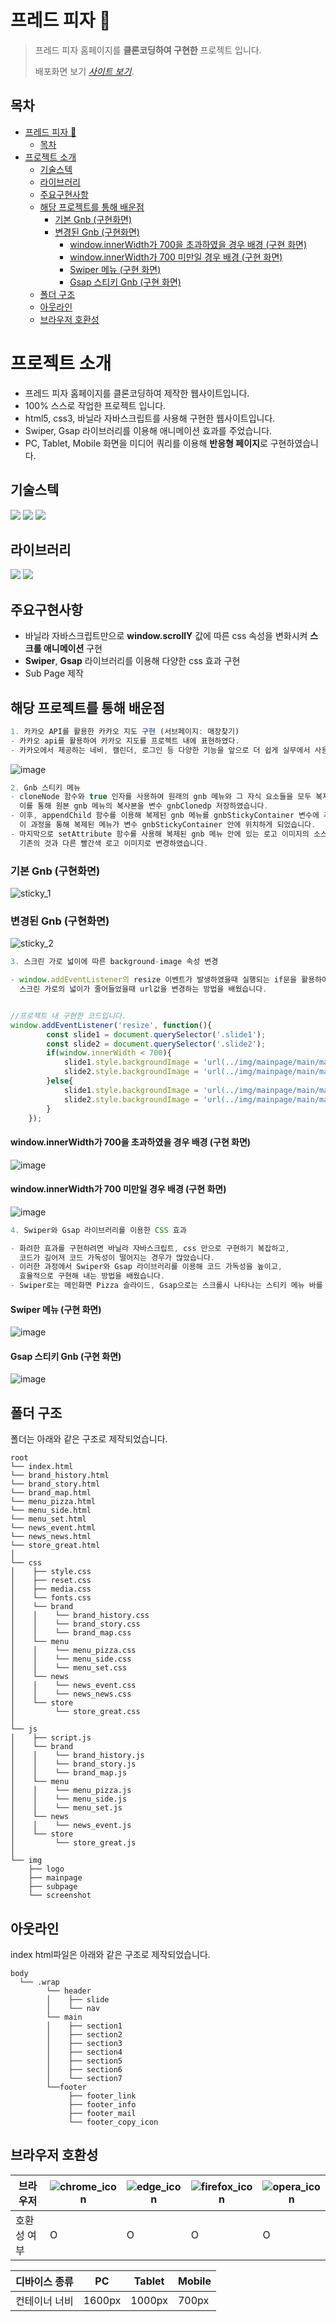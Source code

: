 # 프레드 피자 🍕

> 프레드 피자 홈페이지를 **클론코딩하여 구현한** 프로젝트 입니다.
> 
> 배포화면 보기 [_사이트 보기_](https://leejaeho0104.github.io/PROJECT2/). 
> 
## 목차
- [프레드 피자 🍕](#프레드-피자-)
  - [목차](#목차)
- [프로젝트 소개](#프로젝트-소개)
  - [기술스텍](#기술스텍)
  - [라이브러리](#라이브러리)
  - [주요구현사항](#주요구현사항)
  - [해당 프로젝트를 통해 배운점](#해당-프로젝트를-통해-배운점)
    - [기본 Gnb (구현화면)](#기본-gnb-구현화면)
    - [변경된 Gnb (구현화면)](#변경된-gnb-구현화면)
      - [window.innerWidth가 700을 초과하였을 경우 배경 (구현 화면)](#windowinnerwidth가-700을-초과하였을-경우-배경-구현-화면)
      - [window.innerWidth가 700 미만일 경우 배경 (구현 화면)](#windowinnerwidth가-700-미만일-경우-배경-구현-화면)
      - [Swiper 메뉴 (구현 화면)](#swiper-메뉴-구현-화면)
      - [Gsap 스티키 Gnb (구현 화면)](#gsap-스티키-gnb-구현-화면)
  - [폴더 구조](#폴더-구조)
  - [아웃라인](#아웃라인)
  - [브라우저 호환성](#브라우저-호환성)


# 프로젝트 소개
- 프레드 피자 홈페이지를 클론코딩하여 제작한 웹사이트입니다.
- 100% 스스로 작업한 프로젝트 입니다.
- html5, css3, 바닐라 자바스크립트를 사용해 구현한 웹사이트입니다.
- Swiper, Gsap 라이브러리를 이용해 애니메이션 효과를 주었습니다.
- PC, Tablet, Mobile 화면을 미디어 쿼리를 이용해 **반응형 페이지**로 구현하였습니다.


## 기술스텍
<img src="https://img.shields.io/badge/html5-E34F26?style=for-the-badge&logo=html5&logoColor=white">
<img src="https://img.shields.io/badge/css3-1572B6?style=for-the-badge&logo=css3&logoColor=white">
<img src="https://img.shields.io/badge/JS-F7DF1E?style=for-the-badge&logo=javascript&logoColor=white">

## 라이브러리
<img src="https://img.shields.io/badge/swiper-6332F6?style=for-the-badge&logo=swiper&logoColor=white">
<img src="https://img.shields.io/badge/gsap-139C5A?style=for-the-badge&logo=google&logoColor=white">


## 주요구현사항
- 바닐라 자바스크립트만으로 **window.scrollY** 값에 따른 css 속성을 변화시켜 **스크롤 애니메이션** 구현
- **Swiper**, **Gsap** 라이브러리를 이용해 다양한 css 효과 구현
- Sub Page 제작


## 해당 프로젝트를 통해 배운점

```javascript
1. 카카오 API를 활용한 카카오 지도 구현 (서브페이지: 매장찾기)
- 카카오 api를 활용하여 카카오 지도를 프로젝트 내에 표현하였다.
- 카카오에서 제공하는 네비, 캘린더, 로그인 등 다양한 기능을 앞으로 더 쉽게 실무에서 사용 가능할 수 있게 되었다.
```
![image](https://github.com/LeeJaeHo0104/PROJECT2/assets/151009272/c6d302b7-a320-4d9f-9521-02fc84e5f7cb)


```javascript
2. Gnb 스티키 메뉴
- cloneNode 함수와 true 인자를 사용하여 원래의 gnb 메뉴와 그 자식 요소들을 모두 복제했습니다.  
  이를 통해 원본 gnb 메뉴의 복사본을 변수 gnbClonedp 저장하였습니다.
- 이후, appendChild 함수를 이용해 복제된 gnb 메뉴를 gnbStickyContainer 변수에 추가하였고, 
  이 과정을 통해 복제된 메뉴가 변수 gnbStickyContainer 안에 위치하게 되었습니다.
- 마지막으로 setAttribute 함수를 사용해 복제된 gnb 메뉴 안에 있는 로고 이미지의 소스를 
  기존의 것과 다른 빨간색 로고 이미지로 변경하였습니다.
```
### 기본 Gnb (구현화면)
![sticky_1](https://github.com/LeeJaeHo0104/PROJECT__1/assets/151009272/bfdf235f-06ae-4b95-a91f-a4dfc23e75e5)

### 변경된 Gnb (구현화면)
![sticky_2](https://github.com/LeeJaeHo0104/PROJECT__1/assets/151009272/a9312456-1b26-442a-b835-428e3be95598)


```javascript
3. 스크린 가로 넓이에 따른 background-image 속성 변경

- window.addEventListener의 resize 이벤트가 발생하였을때 실행되는 if문을 활용하여 
  스크린 가로의 넓이가 줄어들었을때 url값을 변경하는 방법을 배웠습니다.


//프로젝트 내 구현한 코드입니다.
window.addEventListener('resize', function(){
        const slide1 = document.querySelector('.slide1');
        const slide2 = document.querySelector('.slide2');
        if(window.innerWidth < 700){
            slide1.style.backgroundImage = 'url(../img/mainpage/main/main_banner_m1.png)';
            slide2.style.backgroundImage = 'url(../img/mainpage/main/main_banner_m2.png)';
        }else{
            slide1.style.backgroundImage = 'url(../img/mainpage/main/main_banner_pc1.png)';
            slide2.style.backgroundImage = 'url(../img/mainpage/main/main_banner_pc2.jpg)';
        }
    });
```
#### window.innerWidth가 700을 초과하였을 경우 배경 (구현 화면)
![image](https://github.com/LeeJaeHo0104/PROJECT__1/assets/151009272/97fb2b46-a1bb-4ac1-94b6-d2b2bb28f7d3)

#### window.innerWidth가 700 미만일 경우 배경 (구현 화면)
![image](https://github.com/LeeJaeHo0104/PROJECT__1/assets/151009272/e44acc4e-3e78-4936-b225-d9bca8063255)


```javascript
4. Swiper와 Gsap 라이브러리를 이용한 CSS 효과

- 화려한 효과를 구현하려면 바닐라 자바스크립트, css 만으로 구현하기 복잡하고, 
  코드가 길어져 코드 가독성이 떨어지는 경우가 많았습니다.
- 이러한 과정에서 Swiper와 Gsap 라이브러리를 이용해 코드 가독성을 높이고,
  효율적으로 구현해 내는 방법을 배웠습니다.
- Swiper로는 메인화면 Pizza 슬라이드, Gsap으로는 스크롤시 나타나는 스티키 메뉴 바를 제작하였습니다.
```
#### Swiper 메뉴 (구현 화면)
![image](https://github.com/LeeJaeHo0104/PROJECT__1/assets/151009272/9a82a9dc-4a5e-4bb3-9080-b842bc992c78)
#### Gsap 스티키 Gnb (구현 화면)
![image](https://github.com/LeeJaeHo0104/PROJECT__1/assets/151009272/a520b48b-04d2-46fd-a1c5-3bcd174fc40d)


## 폴더 구조

폴더는 아래와 같은 구조로 제작되었습니다.
```
root
└── index.html
└── brand_history.html
└── brand_story.html
└── brand_map.html
└── menu_pizza.html
└── menu_side.html
└── menu_set.html
└── news_event.html
└── news_news.html
└── store_great.html
│
└── css
│    ├── style.css
│    ├── reset.css
│    ├── media.css
│    └── fonts.css
│    └── brand
│    │    └── brand_history.css
│    │    └── brand_story.css
│    │    └── brand_map.css
│    └── menu
│    │    └── menu_pizza.css
│    │    └── menu_side.css
│    │    └── menu_set.css
│    └── news
│    │    └── news_event.css
│    │    └── news_news.css
│    └── store
│         └── store_great.css
│
└── js
│    ├── script.js
│    └── brand
│    │    └── brand_history.js
│    │    └── brand_story.js
│    │    └── brand_map.js
│    └── menu
│    │    └── menu_pizza.js
│    │    └── menu_side.js
│    │    └── menu_set.js
│    └── news
│    │    └── news_event.js
│    └── store
│         └── store_great.js
│
└── img
    ├── logo
    ├── mainpage
    ├── subpage
    └── screenshot
```

## 아웃라인
index html파일은 아래와 같은 구조로 제작되었습니다.
```
body
  └── .wrap
        └── header
        │    ├── slide
        │    └── nav
        └── main
        │    ├── section1
        │    ├── section2
        │    ├── section3
        │    ├── section4
        │    ├── section5
        │    ├── section6
        │    └── section7
        └──footer
             ├── footer_link
             ├── footer_info
             ├── footer_mail
             └── footer_copy_icon
```

## 브라우저 호환성
|브라우저|![chrome_icon](https://github.com/LeeJaeHo0104/PROJECT__1/assets/151009272/3e912b12-1d18-4635-8f9c-9abba81cfb80)|![edge_icon](https://github.com/LeeJaeHo0104/PROJECT__1/assets/151009272/f494434e-b0bd-447f-a3b1-6e7fc9e41d17)|![firefox_icon](https://github.com/LeeJaeHo0104/PROJECT__1/assets/151009272/6da83ea9-6744-422a-8929-a771dd20d94a)|![opera_icon](https://github.com/LeeJaeHo0104/PROJECT__1/assets/151009272/1fa4b9c9-9aa6-467f-bbc6-1fc46959c053)
|---|---|---|---|---|
|호환성 여부|O|O|O|O|

<!-- 반응형 -->
|디바이스 종류|PC|Tablet|Mobile|
|---|---|---|---
|컨테이너 너비|1600px|1000px|700px